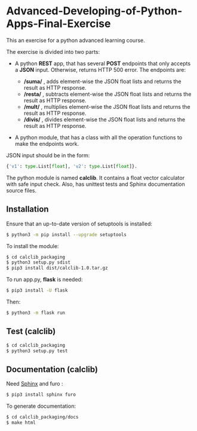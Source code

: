 #  Advanced-Developing-of-Python-Apps-Final-Exercise

This an exercise for a python advanced learning course.

The exercise is divided into two parts:
 
- A python **REST** app, that has several **POST** endpoints that only accepts a **JSON** input. Otherwise, returns HTTP 500 error. The endpoints are:

    - **/suma/** , adds element-wise the JSON float lists and returns the result as HTTP response.
    - **/resta/** , subtracts element-wise the JSON float lists and returns the result as HTTP response.
    - **/mult/** , multiplies element-wise the JSON float lists and returns the result as HTTP response.
    - **/divis/** , divides element-wise the JSON float lists and returns the result as HTTP response.

- A python module, that has a class with all the operation functions to make the endpoints work. 

JSON input should be in the form:
```python
{'v1': type.List[float], 'v2': type.List[float]}.
```

The python module is named **calclib**. It contains a float vector calculator with safe input check. Also, has unittest tests and Sphinx documentation source files.

## Installation

Ensure that an up-to-date version of setuptools is installed:

```sh
$ python3 -m pip install --upgrade setuptools
```

To install the module:

```sh
$ cd calclib_packaging
$ python3 setup.py sdist
$ pip3 install dist/calclib-1.0.tar.gz
```

To run app.py, **flask** is needed:

```sh
$ pip3 install -U flask
```

Then:

```sh
$ python3 -m flask run
```

## Test (**calclib**)

```sh
$ cd calclib_packaging
$ python3 setup.py test
```

## Documentation (**calclib**)

Need [Sphinx](www.sphinx-doc.org) and furo :
```sh
$ pip3 install sphinx furo
```

To generate documentation:

```sh
$ cd calclib_packaging/docs
$ make html
```

